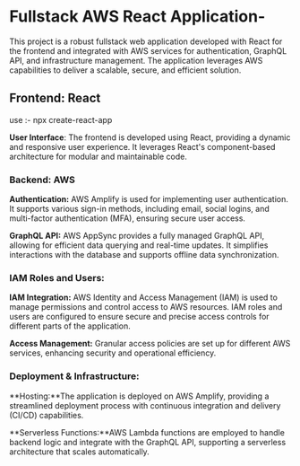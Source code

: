 # Fullstack AWS React Application-

This project is a robust fullstack web application developed with React for the frontend and integrated with AWS services for authentication, GraphQL API, and infrastructure management. The application leverages AWS capabilities to deliver a scalable, secure, and efficient solution.

## Frontend: React

use :- npx create-react-app

**User Interface**: The frontend is developed using React, providing a dynamic and responsive user experience. It leverages React's component-based architecture for modular and maintainable code.

### Backend: AWS

**Authentication:** AWS Amplify is used for implementing user authentication. It supports various sign-in methods, including email, social logins, and multi-factor authentication (MFA), ensuring secure user access.

**GraphQL API:** AWS AppSync provides a fully managed GraphQL API, allowing for efficient data querying and real-time updates. It simplifies interactions with the database and supports offline data synchronization.

### IAM Roles and Users:

**IAM Integration:** AWS Identity and Access Management (IAM) is used to manage permissions and control access to AWS resources. IAM roles and users are configured to ensure secure and precise access controls for different parts of the application.

**Access Management:** Granular access policies are set up for different AWS services, enhancing security and operational efficiency.

### Deployment & Infrastructure:

**Hosting:**The application is deployed on AWS Amplify, providing a streamlined deployment process with continuous integration and delivery (CI/CD) capabilities.

**Serverless Functions:**AWS Lambda functions are employed to handle backend logic and integrate with the GraphQL API, supporting a serverless architecture that scales automatically.



